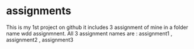 # assignments
This is my 1st project on github
it includes 3 assignment of mine in a folder name wdd assignmnent.
All 3 assignment names are : assignment1 , assignment2 , assignment3
